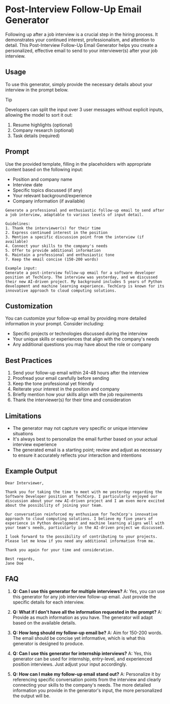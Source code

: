 # Post-Interview Follow-Up Email Generator

Following up after a job interview is a crucial step in the hiring process. It demonstrates your continued interest, professionalism, and attention to detail. This Post-Interview Follow-Up Email Generator helps you create a personalized, effective email to send to your interviewer(s) after your job interview.

## Usage
To use this generator, simply provide the necessary details about your interview in the prompt below.


> [!TIP]
> Developers can split the input over 3 user messages without explicit inputs, allowing the model to sort it out:
> 1. Resume highlights (optional)
> 2. Company research (optional)
> 3. Task details (required)

## Prompt

Use the provided template, filling in the placeholders with appropriate content based on the following input:

- Position and company name
- Interview date
- Specific topics discussed (if any)
- Your relevant background/experience
- Company information (if available)

```plaintext
Generate a professional and enthusiastic follow-up email to send after a job interview, adaptable to various levels of input detail.

Guidelines:
1. Thank the interviewer(s) for their time
2. Express continued interest in the position
3. Mention a specific discussion point from the interview (if available)
4. Connect your skills to the company's needs
5. Offer to provide additional information
6. Maintain a professional and enthusiastic tone
7. Keep the email concise (150-200 words)

Example input:
Generate a post-interview follow-up email for a software developer position at TechCorp. The interview was yesterday, and we discussed their new AI-driven project. My background includes 5 years of Python development and machine learning experience. TechCorp is known for its innovative approach to cloud computing solutions.
```

## Customization
You can customize your follow-up email by providing more detailed information in your prompt. Consider including:
- Specific projects or technologies discussed during the interview
- Your unique skills or experiences that align with the company's needs
- Any additional questions you may have about the role or company

## Best Practices
1. Send your follow-up email within 24-48 hours after the interview
2. Proofread your email carefully before sending
3. Keep the tone professional yet friendly
4. Reiterate your interest in the position and company
5. Briefly mention how your skills align with the job requirements
6. Thank the interviewer(s) for their time and consideration

## Limitations
- The generator may not capture very specific or unique interview situations
- It's always best to personalize the email further based on your actual interview experience
- The generated email is a starting point; review and adjust as necessary to ensure it accurately reflects your interaction and intentions

## Example Output
```plaintext
Dear Interviewer,

Thank you for taking the time to meet with me yesterday regarding the Software Developer position at TechCorp. I particularly enjoyed our discussion about your new AI-driven project and I am even more excited about the possibility of joining your team.

Our conversation reinforced my enthusiasm for TechCorp's innovative approach to cloud computing solutions. I believe my five years of experience in Python development and machine learning aligns well with your team's needs, particularly in the AI-driven project we discussed.

I look forward to the possibility of contributing to your projects. Please let me know if you need any additional information from me.

Thank you again for your time and consideration.

Best regards,
Jane Doe
```

## FAQ

1. **Q: Can I use this generator for multiple interviews?**
   A: Yes, you can use this generator for any job interview follow-up email. Just provide the specific details for each interview.

2. **Q: What if I don't have all the information requested in the prompt?**
   A: Provide as much information as you have. The generator will adapt based on the available details.

3. **Q: How long should my follow-up email be?**
   A: Aim for 150-200 words. The email should be concise yet informative, which is what this generator is designed to produce.

4. **Q: Can I use this generator for internship interviews?**
   A: Yes, this generator can be used for internship, entry-level, and experienced position interviews. Just adjust your input accordingly.

5. **Q: How can I make my follow-up email stand out?**
   A: Personalize it by referencing specific conversation points from the interview and clearly connecting your skills to the company's needs. The more detailed information you provide in the generator's input, the more personalized the output will be.
